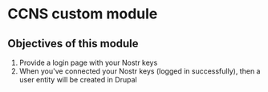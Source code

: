 # CCNS custom module

## Objectives of this module
1. Provide a login page with your Nostr keys
2. When you've connected your Nostr keys (logged in successfully), then a user entity will be created in Drupal
